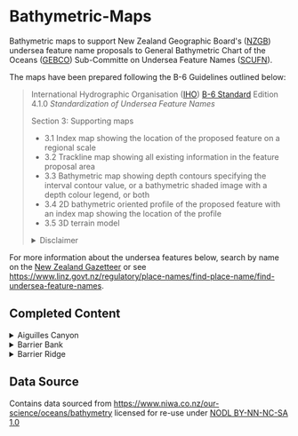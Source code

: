 # Bathymetric-Maps
Bathymetric maps to support New Zealand Geographic Board's 
([NZGB](https://www.linz.govt.nz/regulatory/place-names/about-new-zealand-geographic-board))
 undersea feature name proposals to General Bathymetric Chart of the Oceans ([GEBCO](https://www.gebco.net/))
  Sub-Committe on Undersea Feature Names ([SCUFN](https://www.iho.int/srv1/index.php?option=com_content&view=article&id=443&Itemid=747&lang=en)). 

The maps have been prepared following the B-6 Guidelines outlined below:

>International Hydrographic Organisation ([IHO](https://www.iho.int/srv1/index.php?lang=en)) [B-6 Standard](https://www.iho.int/iho_pubs/IHO_Download.htm#B-6)
 Edition 4.1.0 *Standardization of Undersea Feature Names*
>
>Section 3: Supporting maps
>
>* 3.1 Index map showing the location of the proposed feature on a regional scale
>* 3.2 Trackline map showing all existing information in the feature proposal area
>* 3.3 Bathymetric map showing depth contours specifying the interval contour value, or a bathymetric 
shaded image with a depth colour legend, or both
>* 3.4 2D bathymetric oriented profile of the proposed feature with an index map showing the location 
of the profile
>* 3.5 3D terrain model
>
><details><summary>Disclaimer</summary>
>This document contains a translation of IHO B-6 4.1.0. The IHO has not checked this translation and therefore takes no responsibility for its accuracy. In case of doubt the source version of B-6 4.1.0 in English should be consulted.
</details>

For more information about the undersea features below, search by name on the [New Zealand Gazetteer](https://gazetteer.linz.govt.nz/) or see https://www.linz.govt.nz/regulatory/place-names/find-place-name/find-undersea-feature-names.

## Completed Content
<details>
<summary>Aiguilles Canyon</summary>

#### Fig. 1 Index map showing the location of Aiguilles Canyon
<img src="https://raw.githubusercontent.com/mr-moos/Bathymetric-Maps/master/Features/Aiguilles Canyon/Map1_RegionalScale.png" width=50% align="middle" alt="Index map showing the location of Aiguilles Canyon"> 

#### Fig. 2 Bathymetric map of Aiguilles Canyon
<img src="https://raw.githubusercontent.com/mr-moos/Bathymetric-Maps/master/Features/Aiguilles Canyon/Map3_Bathy.png" width=50% align="middle" alt="Bathymetric map of Aiguilles Canyon"> 

#### Fig. 3 Profile of Aiguilles Canyon
<img src="https://raw.githubusercontent.com/mr-moos/Bathymetric-Maps/master/Features/Aiguilles Canyon/Map4_Profile.png" width=50% align="middle" alt="Profile of Aiguilles Canyon"> 
</details>

<details>
<summary>Barrier Bank</summary>

#### Fig. 1 Index map showing the location of Barrier Bank
<img src="https://raw.githubusercontent.com/mr-moos/Bathymetric-Maps/master/Features/Barrier Bank/Map1_RegionalScale.png" width=50% align="middle" alt="Index map showing the location of Barrier Bank"> 

#### Fig. 2 Bathymetric map of Barrier Bank
<img src="https://raw.githubusercontent.com/mr-moos/Bathymetric-Maps/master/Features/Barrier Bank/Map3_Bathy.png" width=50% align="middle" alt="Bathymetric map of Barrier Bank"> 

#### Fig. 3 Profile of Barrier Bank
<img src="https://raw.githubusercontent.com/mr-moos/Bathymetric-Maps/master/Features/Barrier Bank/Map4_Profile.png" width=50% align="middle" alt="Profile of Barrier Bank"> 
</details>

<details>
<summary>Barrier Ridge</summary>

#### Fig. 1 Index map showing the location of Barrier Ridge
<img src="https://raw.githubusercontent.com/mr-moos/Bathymetric-Maps/master/Features/Barrier Ridge/Map1_RegionalScale.png" width=50% align="middle" alt="Index map showing the location of Barrier Ridge"> 

#### Fig. 2 Bathymetric map of Barrier Ridge
<img src="https://raw.githubusercontent.com/mr-moos/Bathymetric-Maps/master/Features/Barrier Ridge/Map3_Bathy.png" width=50% align="middle" alt="Bathymetric map of Barrier Ridge"> 

#### Fig. 3 Profile of Barrier Ridge
<img src="https://raw.githubusercontent.com/mr-moos/Bathymetric-Maps/master/Features/Barrier Ridge/Map4_Profile.png" width=50% align="middle" alt="Profile of Barrier Ridge"> 
</details>


## Data Source
Contains data sourced from https://www.niwa.co.nz/our-science/oceans/bathymetry licensed for re-use under [NODL BY-NN-NC-SA 1.0](https://www.niwa.co.nz/environmental-information/licences/niwa-open-data-licence-by-nn-nc-sa-version-1)

